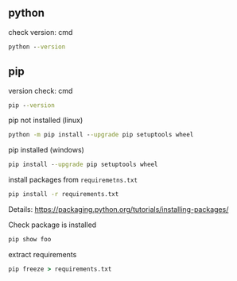 ## python
check version: cmd
```cmd
python --version
```

## pip
version check: cmd
```cmd
pip --version
```

pip not installed (linux)
```cmd
python -m pip install --upgrade pip setuptools wheel
```

pip installed (windows)
```cmd
pip install --upgrade pip setuptools wheel
```

install packages from `requiremetns.txt`
```cmd
pip install -r requirements.txt
```

Details: https://packaging.python.org/tutorials/installing-packages/

Check package is installed
```cmd
pip show foo
```

extract requirements
```cmd
pip freeze > requirements.txt
```
